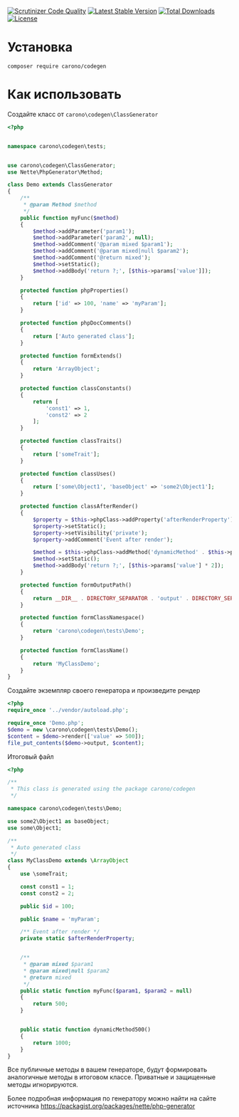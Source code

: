 [![Scrutinizer Code Quality](https://scrutinizer-ci.com/g/carono/codegen/badges/quality-score.png?b=master)](https://scrutinizer-ci.com/g/carono/codegen/?branch=master)
[![Latest Stable Version](https://poser.pugx.org/carono/codegen/v/stable)](https://packagist.org/packages/carono/codegen)
[![Total Downloads](https://poser.pugx.org/carono/codegen/downloads)](https://packagist.org/packages/carono/codegen)
[![License](https://poser.pugx.org/carono/codegen/license)](https://packagist.org/packages/carono/codegen)

Установка
=========
`composer require carono/codegen`

Как использовать
================
Создайте класс от `carono\codegen\ClassGenerator`

```php
<?php


namespace carono\codegen\tests;


use carono\codegen\ClassGenerator;
use Nette\PhpGenerator\Method;

class Demo extends ClassGenerator
{
    /**
     * @param Method $method
     */
    public function myFunc($method)
    {
        $method->addParameter('param1');
        $method->addParameter('param2', null);
        $method->addComment('@param mixed $param1');
        $method->addComment('@param mixed|null $param2');
        $method->addComment('@return mixed');
        $method->setStatic();
        $method->addBody('return ?;', [$this->params['value']]);
    }

    protected function phpProperties()
    {
        return ['id' => 100, 'name' => 'myParam'];
    }

    protected function phpDocComments()
    {
        return ['Auto generated class'];
    }

    protected function formExtends()
    {
        return 'ArrayObject';
    }

    protected function classConstants()
    {
        return [
            'const1' => 1,
            'const2' => 2
        ];
    }

    protected function classTraits()
    {
        return ['someTrait'];
    }

    protected function classUses()
    {
        return ['some\Object1', 'baseObject' => 'some2\Object1'];
    }

    protected function classAfterRender()
    {
        $property = $this->phpClass->addProperty('afterRenderProperty');
        $property->setStatic();
        $property->setVisibility('private');
        $property->addComment('Event after render');

        $method = $this->phpClass->addMethod('dynamicMethod' . $this->params['value']);
        $method->setStatic();
        $method->addBody('return ?;', [$this->params['value'] * 2]);
    }

    protected function formOutputPath()
    {
        return __DIR__ . DIRECTORY_SEPARATOR . 'output' . DIRECTORY_SEPARATOR . 'MyClassDemo.php';
    }

    protected function formClassNamespace()
    {
        return 'carono\codegen\tests\Demo';
    }

    protected function formClassName()
    {
        return 'MyClassDemo';
    }
}
```
Создайте экземпляр своего генератора и произведите рендер

```php
<?php
require_once '../vendor/autoload.php';

require_once 'Demo.php';
$demo = new \carono\codegen\tests\Demo();
$content = $demo->render(['value' => 500]);
file_put_contents($demo->output, $content);
```

Итоговый файл
```php
<?php

/**
 * This class is generated using the package carono/codegen
 */

namespace carono\codegen\tests\Demo;

use some2\Object1 as baseObject;
use some\Object1;

/**
 * Auto generated class
 */
class MyClassDemo extends \ArrayObject
{
	use \someTrait;

	const const1 = 1;
	const const2 = 2;

	public $id = 100;

	public $name = 'myParam';

	/** Event after render */
	private static $afterRenderProperty;


	/**
	 * @param mixed $param1
	 * @param mixed|null $param2
	 * @return mixed
	 */
	public static function myFunc($param1, $param2 = null)
	{
		return 500;
	}


	public static function dynamicMethod500()
	{
		return 1000;
	}
}
```

Все публичные методы в вашем генераторе, будут формировать аналогичные методы в итоговом классе. Приватные и защищенные методы игнорируются.

Более подробная информация по генератору можно найти на сайте источника https://packagist.org/packages/nette/php-generator
